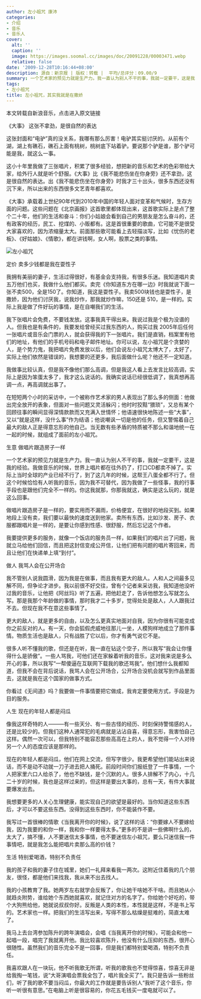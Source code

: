 ```yaml
---
author: 左小祖咒 康沛
categories:
- 介绍
- 音乐
- 音乐人
cover:
  alt: ''
  caption: ''
  image: https://images.soomal.cc/images/doc/20091228/00003471.webp
  relative: false
date: '2009-12-28T10:16:44+08:00'
description: 源自：新京报 | 版权：转载 |  平均/总评分：09.00/9
summary: 一个艺术家的预见力就是生产力。我一直认为别人不干的事，我就一定要干，这是我的经验。我做音乐的时候，世界上唱片都在往外扔了，打口CD都卖不掉了。实际上当时全球的产业已经不行了，到了这几年的时候，这帮王八蛋全都不行了。但这个时候恰恰有人听我的音乐，因为我不可替代，因为我做了一些怪事，我的行事手段也是跟他们完全不一样的。你这我就那，你那我就这，确实是这么玩的，就是这么回事
tags:
- 左小祖咒
title: 左小祖咒，其实我就是在撒娇
---
```


本文转载自新浪音乐，点击进入原文链接



《大事》 这张不拿劲，是很自然的表达



这张封面和“电驴”真的没关系，我哪有那么厉害！电驴其实挺讨厌的。从前有个湖，湖上有礁石，礁石上面有桃树，桃树底下站着驴。要说那个驴是谁，那个驴可能是我，就这么一事。



这小十年里我做了三张唱片，积累了很多经验，想把新的音乐和艺术的色彩带给大家，给外行人就是听个舒服。《大事》比《我不能悲伤坐在你身旁》还不拿劲，这是很自然的表达。出《我不能悲伤坐在你身旁》时我才三十出头，很多东西还没有沉下来，所以出来的东西很多文艺青年都喜欢。



《大事》承载着上世纪90年代到2010年中国的年轻人面对变革和气候时，生存方面的问题。这些问题在《北京画报》这首歌里都体现出来，这首歌实际上是点了整个二十年，他们的生活和奋斗：你们小姑娘会看到自己的男朋友是怎么奋斗的，还有政客的经历，民工、挖煤的、小贩都有。这是首很重要的歌曲，它可能不是很受大家喜欢的，因为浓缩量太大。前面那些歌可能看上去轻描淡写，比如《忧伤的老板》、《好姑娘》、《情歌》，都在讲钱啊，女人啊，股票之类的事情。



![左小祖咒](https://images.soomal.cc/images/doc/20091228/00003471.webp)



定价 卖多少钱都是我在耍性子



我拥有美丽的妻子，生活过得很好，有基金会支持我，有很多乐迷。我知道唱片卖五万他们也买，我做什么他们都买。卖完《你知道东方在哪一边》时我就说下面一张不卖500，全是150了。你知道，我这是耍性子。我卖500块钱也是耍性子，是撒娇，因为他们讨厌我，说我炒作，那我就炒作嘛，150还是 
510，是一样的。实际上我是做了件好玩的事情，是在自嘲我们的生活。



我下张唱片会免费，不要钱发放。这事我真干得出来。我说过我是个极为没谱的人。但我也是有条件的，我要发给曾经买过我东西的人，购买过我 
2005年后任何一张唱片或音乐会门票的人，就会获得我的下一张唱片。我们是直销，档案里有他们的地址，有他们的手机号码和电子邮件地址。你可以说，左小祖咒是个贪婪的人，是个势力鬼，我把唱片免费发放以后，他们会说左小祖咒太博大了，太好了，实际上他们依然是错误的，我想要的还更多，我后面做什么呢？他还不一定知道。



我做事比较认真，但是我不像他们那么高调，但是我这人看上去发言比较高调，实际上是因为笨蛋太多了，我才这么说话的。我确实说话已经很低调了，我真想再高调一点，再高调就出事了。



在短短两个小时的采访中，一个被称作艺术家的男人表现出了那么多的侧面：他做出完全放开的表象，但面对一些问题又灵活躲闪；他时时狡黠“猥琐”，又总有某个回顾往事的瞬间显得深情款款而又充满入世情怀；他语速很快地陈述一些“大事”，又以“就是这样，没什么事”作为结语；他说嘲讽一切是他的任务，但又警惕着自己最大的敌人正是得意忘形的他自己。当无数有些矛盾的特质被不那么和谐地统一在一起的时候，就组成了面前的左小祖咒。



生意 做唱片跟造房子一样



一个艺术家的预见力就是生产力。我一直认为别人不干的事，我就一定要干，这是我的经验。我做音乐的时候，世界上唱片都在往外扔了，打口CD都卖不掉了。实际上当时全球的产业已经不行了，到了这几年的时候，这帮王八蛋全都不行了。但这个时候恰恰有人听我的音乐，因为我不可替代，因为我做了一些怪事，我的行事手段也是跟他们完全不一样的。你这我就那，你那我就这，确实是这么玩的，就是这么回事。



做唱片跟造房子是一样的，要实用而不漏雨，价格便宜，在很好的地段买到。如果地段上没有卖，我们要以最快的速度送到他家。卖所有东西，比如沙发、房子、衣服都跟唱片是一样的，是要让你感到性感、很舒服，然后忘记这个作者。



我要提供更多的服务，就像一个饭店的服务员一样，如果我们的唱片出了问题，我就立马给他们回信，而且把这封信变成公开信，让他们把有问题的唱片寄回来，而且让他们在快递单上填“到付”。



做人 我骂人会在公开场合



我不管别人说我圆滑，因为我是在做事，而且我有更大的敌人。人和人之间最多见解不同，但争论才进步。我以前很不好交往，曾有个记者来采访我，我知道他没听过我的音乐，让他把《阿丝玛》听了五遍，把他赶走了，告诉他想怎么写就怎么写。那是我那个年龄做的事情，那时我才二十多岁，觉得处处是敌人，人人跟我过不去。但现在我不在意这些事情了。



更大的敌人，就是更多的自由，以及怎么更真实地面对自我，因为你很有可能变成你之前反对的人。有一天，你会狐假虎威地往那儿一坐，人模狗样地成立了那件事情。物质生活也是敌人，只有战胜了它以后，你才有勇气说它不是。



很多人听不懂我的歌，但还是在听，我一直在钻这个空子，所以我写“我会让你懂得什么是骄傲”。一些人骂我，可他们还在家躲着听我的音乐，这对我来说是多么开心的事，所以我写“一帮傻逼在互联网下载我的歌还骂我”。他们想什么我都知道，但我不会在背后说话，我骂人会在公开场合，公开场合没机会就写到作品里面去，这就是我在这个国家的做事方式。



你看过《无间道》吗？我要做一件事情要把它做成，我肯定要使用方式，手段是为目的服务。



人生 现在的年轻人都是闷瓜



像我这样奇特的人―――有一些天分、有一些古怪的经历、时刻保持警惕感的人，还是比较少的。但我们这种人通常犯的毛病就是沾沾自喜，得意忘形，我害怕自己这样。偶然一次可以，但我特别不能容忍那些高高在上的人，我不觉得一个人对待另一个人的态度应该是那样的。



现在的年轻人都是闷瓜，他们在网上交流，但写字很少。我更希望他们能站出来说话，而不是动不动就一刀子进去把人捅死。前段时间你们报纸登了一件事情，一个人把家里六口人给杀了，他也不缺钱，是个沉默的人。很多人排解不了内心，十几二十岁的时候，我也是这样过来的，但这样是要出大事的，总有一天，有件大事就要爆发出去。



我想要更多的人关心生理健康，能实现自己的欲望是最好的。当你知道这些东西后，才可以不要这些东西。没得到这些东西时，你不能装作不要。



我写过一首很棒的情歌《当我离开你的时候》，说了这样的话：“你要嫁人不要嫁给我，因为我要的和你一样，我和你一样要得太多。”更多的不是讲一些佛啊什么的，太大了，搞不懂，人不要迷信太多事情，也不要迷信左小祖咒，要么只迷信我一件事情吧，就是我怎么能把唱片卖那么高的价钱？



生活 特别爱喝酒，特别不负责任



我的孩子和我的妻子住在城里，她们一礼拜来看我一两次。这附近住着我的几个朋友，很怪，都是他们来找我，我从来不出去找人。



我的小孩教育了我。她两岁左右就学会反叛了，你让她干啥她不干啥。而且她从小就趋炎附势，谁给她个东西她就喜欢，就记住对方的名字了。你给她个好吃的，带个大狗熊给他，她就说叔叔你好。反叛是人类的本性，本性就是这样，不是书上写的。艺术家也一样。把我们的生活写出来，写得不那么枯燥是挺难的，简直太难了。



我马上去台湾参加陈升的跨年演唱会，会唱《当我离开你的时候》，可能会和他一起唱一段，唱完了我就离开他。我比较喜欢陈升，他没有什么压抑的东西，很开心很随性。虽然我们的音乐完全不是一回事，但是我们都特别爱喝酒，特别不负责任。



我喜欢跟人在一块玩，他不听我歌无所谓，听我的歌我也不觉得惊喜，惊喜无非是给我掏一笔钱，说“大哥演唱会票我全包了，唱片我全买了”。我只是告诉一些粉丝们，听了我的歌不要当闷瓜，你最大的工作就是要告诉别人“我听了这个音乐，你听一听很有意思。”在电脑上听是很容易的，你花五毛钱买一度电就可以了。